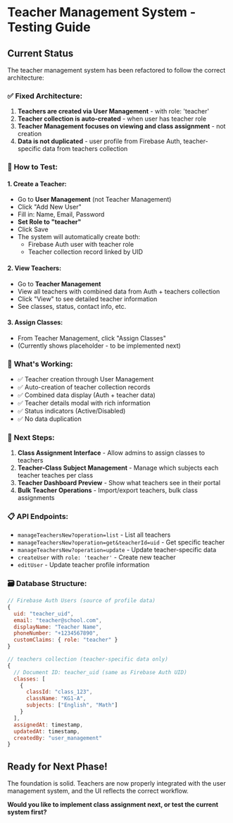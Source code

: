# Teacher Management System - Testing Guide

## Current Status

The teacher management system has been refactored to follow the correct architecture:

### ✅ **Fixed Architecture:**
1. **Teachers are created via User Management** - with role: 'teacher'
2. **Teacher collection is auto-created** - when user has teacher role
3. **Teacher Management focuses on viewing and class assignment** - not creation
4. **Data is not duplicated** - user profile from Firebase Auth, teacher-specific data from teachers collection

### 🎯 **How to Test:**

#### 1. Create a Teacher:
- Go to **User Management** (not Teacher Management)
- Click "Add New User"
- Fill in: Name, Email, Password
- **Set Role to "teacher"**
- Click Save
- The system will automatically create both:
  - Firebase Auth user with teacher role
  - Teacher collection record linked by UID

#### 2. View Teachers:
- Go to **Teacher Management**
- View all teachers with combined data from Auth + teachers collection
- Click "View" to see detailed teacher information
- See classes, status, contact info, etc.

#### 3. Assign Classes:
- From Teacher Management, click "Assign Classes"
- (Currently shows placeholder - to be implemented next)

### 🔧 **What's Working:**
- ✅ Teacher creation through User Management
- ✅ Auto-creation of teacher collection records
- ✅ Combined data display (Auth + teacher data)
- ✅ Teacher details modal with rich information
- ✅ Status indicators (Active/Disabled)
- ✅ No data duplication

### 🚧 **Next Steps:**
1. **Class Assignment Interface** - Allow admins to assign classes to teachers
2. **Teacher-Class Subject Management** - Manage which subjects each teacher teaches per class
3. **Teacher Dashboard Preview** - Show what teachers see in their portal
4. **Bulk Teacher Operations** - Import/export teachers, bulk class assignments

### 📋 **API Endpoints:**
- `manageTeachersNew?operation=list` - List all teachers
- `manageTeachersNew?operation=get&teacherId=uid` - Get specific teacher
- `manageTeachersNew?operation=update` - Update teacher-specific data
- `createUser` with `role: 'teacher'` - Create new teacher
- `editUser` - Update teacher profile information

### 🗃️ **Database Structure:**
```javascript
// Firebase Auth Users (source of profile data)
{
  uid: "teacher_uid",
  email: "teacher@school.com", 
  displayName: "Teacher Name",
  phoneNumber: "+1234567890",
  customClaims: { role: "teacher" }
}

// teachers collection (teacher-specific data only)
{
  // Document ID: teacher_uid (same as Firebase Auth UID)
  classes: [
    {
      classId: "class_123",
      className: "KG1-A", 
      subjects: ["English", "Math"]
    }
  ],
  assignedAt: timestamp,
  updatedAt: timestamp,
  createdBy: "user_management"
}
```

## Ready for Next Phase!

The foundation is solid. Teachers are now properly integrated with the user management system, and the UI reflects the correct workflow. 

**Would you like to implement class assignment next, or test the current system first?**
